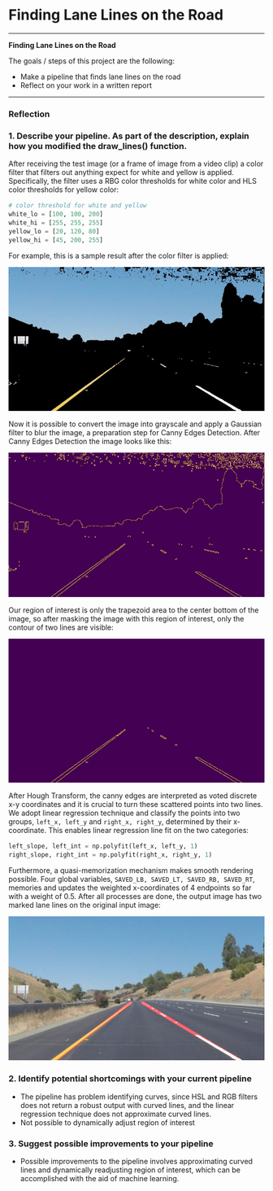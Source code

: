 # **Finding Lane Lines on the Road**
---

**Finding Lane Lines on the Road**

The goals / steps of this project are the following:
* Make a pipeline that finds lane lines on the road
* Reflect on your work in a written report


[//]: # (Image References)

[orig]: ./test_images/solidYellowCurve2.jpg "input image"
[filter]: ./filter_images/solidYellowCurve2.jpg "color filter"
[canny]: ./canny_images/solidYellowCurve2.jpg "canny edges"
[roi]: ./roi_images/solidYellowCurve2.jpg "ROI"
[output]: ./output_images/solidYellowCurve2.jpg "output image"

---

### Reflection

### 1. Describe your pipeline. As part of the description, explain how you modified the draw_lines() function.

After receiving the test image (or a frame of image from a video clip) a color filter that filters out anything expect for white and yellow is applied. Specifically, the filter uses a RBG color thresholds for white color and HLS color thresholds for yellow color:
```python
# color threshold for white and yellow
white_lo = [100, 100, 200]
white_hi = [255, 255, 255]
yellow_lo = [20, 120, 80]
yellow_hi = [45, 200, 255]
```
For example, this is a sample result after the color filter is applied:

![alt text][filter]

Now it is possible to convert the image into grayscale and apply a Gaussian filter to blur the image, a preparation step for Canny Edges Detection. After Canny Edges Detection the image looks like this:

![alt text][canny]

Our region of interest is only the trapezoid area to the center bottom of the image, so after masking the image with this region of interest, only the contour of two lines are visible:

![alt text][roi]

After Hough Transform, the canny edges are interpreted as voted discrete x-y coordinates and it is crucial to turn these scattered points into two lines. We adopt linear regression technique and classify the points into two groups, `left_x, left_y` and `right_x, right_y`, determined by their x-coordinate. This enables linear regression line fit on the two categories:

```python
left_slope, left_int = np.polyfit(left_x, left_y, 1)
right_slope, right_int = np.polyfit(right_x, right_y, 1)
```
Furthermore, a quasi-memorization mechanism makes smooth rendering possible. Four global variables, `SAVED_LB, SAVED_LT, SAVED_RB, SAVED_RT`, memories and updates the weighted x-coordinates of 4 endpoints so far with a weight of 0.5. After all processes are done, the output image has two marked lane lines on the original input image:

![alt text][output]


### 2. Identify potential shortcomings with your current pipeline
* The pipeline has problem identifying curves, since HSL and RGB filters does not return a robust output with curved lines, and the linear regression technique does not approximate curved lines.
* Not possible to dynamically adjust region of interest


### 3. Suggest possible improvements to your pipeline
* Possible improvements to the pipeline involves approximating curved lines and dynamically readjusting region of interest, which can be accomplished with the aid of machine learning.
